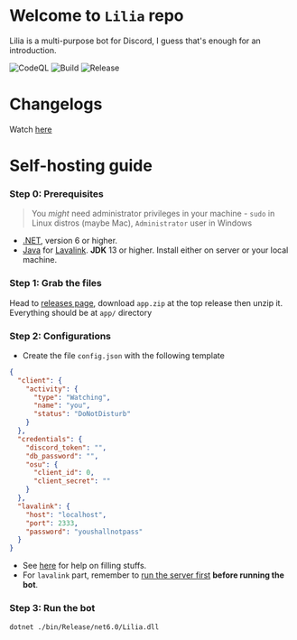 # Welcome to `Lilia` repo
Lilia is a multi-purpose bot for Discord, I guess that's enough for an introduction.

![CodeQL](https://github.com/Swyreee/Lilia/actions/workflows/codeql-analysis.yml/badge.svg)
![Build](https://github.com/Swyreee/Lilia/actions/workflows/dotnet.yml/badge.svg)
![Release](https://github.com/Swyreee/Lilia/actions/workflows/release.yml/badge.svg)

# Changelogs
Watch [here](https://github.com/Swyreee/Lilia/blob/master/CHANGELOGS.md)

# Self-hosting guide
### Step 0: Prerequisites
>You *might* need administrator privileges in your machine - `sudo` in Linux distros (maybe Mac), `Administrator` user in Windows 

- [.NET](https://dotnet.microsoft.com/download), version 6 or higher.
- [Java](https://www.java.com/en/download/) for [Lavalink](https://github.com/freyacodes/Lavalink). **JDK** 13 or higher. Install either on server or your local machine.

### Step 1: Grab the files
Head to [releases page](https://github.com/Swyreee/Lilia/releases), download `app.zip` at the top release then unzip it. Everything should be at `app/` directory

### Step 2: Configurations
- Create the file `config.json` with the following template
```json
{
  "client": {
    "activity": {
      "type": "Watching",
      "name": "you",
      "status": "DoNotDisturb"
    }
  },
  "credentials": {
    "discord_token": "",
    "db_password": "",
    "osu": {
      "client_id": 0,
      "client_secret": ""
    }
  },
  "lavalink": {
    "host": "localhost",
    "port": 2333,
    "password": "youshallnotpass"
  }
}
```
- See [here](https://github.com/Swyreee/Lilia/wiki/Configuration-101) for help on filling stuffs.
- For `lavalink` part, remember to [run the server first](https://github.com/freyacodes/Lavalink#server-configuration) **before running the bot**.

### Step 3: Run the bot
```shell
dotnet ./bin/Release/net6.0/Lilia.dll
```